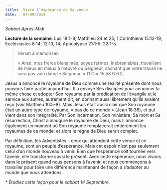 ```yaml
---
title:  Vivre l’espérance de Sa venue
date:   07/09/2019
---
```


_Sabbat Après-Midi_

**Lecture de la semaine**: Luc 18:1-8; Matthieu 24 et 25; 1 Corinthiens 15:12-19; Ecclésiastes 8:14; 12:13, 14; Apocalypse 21:1-5; 22:1-5.

> <p>Verset à mémoriser:</p>
> « Ainsi, mes frères bienaimés, soyez fermes, inébranlables, travaillant de mieux en mieux à l’œuvre du Seigneur, sachant que votre travail ne sera pas vain dans le Seigneur. » (1 Cor 15:58 NEG).

Jésus a annoncé le royaume de Dieu comme une réalité présente dont nous pouvons faire partie aujourd’hui. Il a envoyé Ses disciples pour annoncer la même chose et adopter Son royaume par la prédication de l’évangile et le service aux autres; autrement dit, en donnant aussi librement qu’ils avaient reçu (voir Matthieu 10:5-8). Mais Jésus était aussi clair que Son royaume était un autre type de royaume, « pas de ce monde » (Jean 18:36), et qui vient dans son intégralité. Par Son incarnation, Son ministère, Sa mort et Sa résurrection, Christ a inauguré le royaume de Dieu, mais Il annonce également un moment où Son royaume remplacerait entièrement les royaumes de ce monde, et alors le règne de Dieu serait complet.

Par définition, les Adventistes – ceux qui attendent cette venue et ce royaume, sont un peuple d’espérance. Mais cet espoir n’est pas seulement celui d’un monde nouveau à venir. Bien que l’espérance soit tournée vers l’avenir, elle transforme aussi le présent. Avec cette espérance, nous vivons dans le présent quand nous pensons à l’avenir, et nous commençons à travailler pour faire une différence maintenant de façon à s’adapter au monde que nous attendons.

_* Étudiez cette leçon pour le sabbat 14 Septembre._
